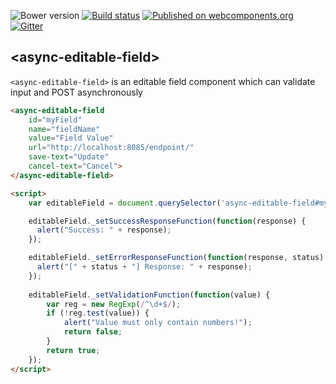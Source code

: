 ![Bower version](https://img.shields.io/bower/v/async-editable-field.svg)
[![Build status](https://travis-ci.org/AqoviaElements/async-editable-field.svg?branch=master)](https://travis-ci.org/AqoviaElements/async-editable-field)
[![Published on webcomponents.org](https://img.shields.io/badge/webcomponents.org-published-blue.svg)](https://www.webcomponents.org/element/AqoviaElements/async-editable-field)
[![Gitter](https://badges.gitter.im/Join%20Chat.svg)](https://gitter.im/AqoviaElements/async-editable-field?utm_source=badge&utm_medium=badge&utm_campaign=pr-badge)

## &lt;async-editable-field&gt;

`<async-editable-field>` is an editable field component which can validate input and POST asynchronously

<!---
```
<custom-element-demo>
  <template>
    <script src="../webcomponentsjs/webcomponents-lite.js"></script>
    <link rel="import" href="async-editable-field.html">
    <style>
      async-editable-field {
        max-width: 200px;
        margin: auto;
        font-family: sans-serif;
        font-size: 14px;
      }
    </style>
    <next-code-block></next-code-block>
  </template>
</custom-element-demo>
```
-->
```html
<async-editable-field
    id="myField"
    name="fieldName"
    value="Field Value" 
    url="http://localhost:8085/endpoint/"
    save-text="Update"
    cancel-text="Cancel">
</async-editable-field>

<script>
    var editableField = document.querySelector('async-editable-field#myField');

    editableField._setSuccessResponseFunction(function(response) {
      alert("Success: " + response);
    });

    editableField._setErrorResponseFunction(function(response, status) {
      alert("[" + status + "] Response: " + response);
    });
        
    editableField._setValidationFunction(function(value) {
        var reg = new RegExp(/^\d+$/);
        if (!reg.test(value)) {
            alert("Value must only contain numbers!");
            return false;
        }
        return true;
    });
</script>
```
